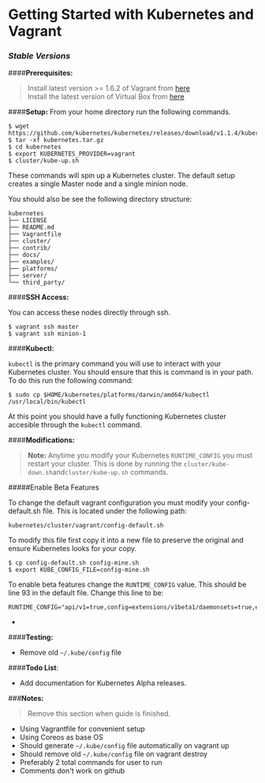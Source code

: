 # Getting Started with Kubernetes and Vagrant

### ***Stable Versions***

####**Prerequisites:** 
> Install latest version >= 1.6.2 of Vagrant from [here](www.vagrantup.com/downloads.html)  
> Install the latest version of Virtual Box from [here](https://www.virtualbox.org/wiki/Downloads)  

####**Setup:**
From your home directory run the following commands.

```
$ wget https://github.com/kubernetes/kubernetes/releases/download/v1.1.4/kubernetes.tar.gz  
$ tar -xf kubernetes.tar.gz 
$ cd kubernetes  
$ export KUBERNETES_PROVIDER=vagrant
$ cluster/kube-up.sh
```
These commands will spin up a Kubernetes cluster. The default setup creates a single Master node and a single minion node. 

You should also be see the following directory structure:

```
kubernetes  
├── LICENSE 
├── README.md  
├── Vagrantfile
├── cluster/
├── contrib/
├── docs/
├── examples/
├── platforms/
├── server/
└── third_party/
```

####**SSH Access:**

You can access these nodes directly through ssh.

```
$ vagrant ssh master
$ vagrant ssh minion-1
```

####**Kubectl:**

```kubectl``` is the primary command you will use to interact with your Kubernetes cluster. You should ensure that this is command is in your path. To do this run the following command:

```
$ sudo cp $HOME/kubernetes/platforms/darwin/amd64/kubectl /usr/local/bin/kubectl
```  
At this point you should have a fully functioning Kubernetes cluster accesible through the ```kubectl``` command. 

####**Modifications:**

> **Note:**
 Anytime you modify your Kubernetes ```RUNTIME_CONFIG``` you must restart your cluster. This is done by running the ```cluster/kube-down.sh```and```cluster/kube-up.sh``` commands.

#####Enable Beta Features

To change the default vagrant configuration you must modify your config-default.sh file. This is located under the following path: 

`kubernetes/cluster/vagrant/config-default.sh`

To modify this file first copy it into a new file to preserve the original and ensure Kubernetes looks for your copy. 

```
$ cp config-default.sh config-mine.sh
$ export KUBE_CONFIG_FILE=config-mine.sh
```

To enable beta features change the `RUNTIME_CONFIG` value. This should be line 93 in the default file. 
Change this line to be:

```
RUNTIME_CONFIG="api/v1=true,config=extensions/v1beta1/daemonsets=true,extensions/v1beta1/deployments=true,extensions/v1beta1/jobs=true,extensions/v1beta1/ingress=true"
```

-

####**Testing:**

- Remove old ```~/.kube/config``` file 

####**Todo List**:
- Add documentation for Kubernetes Alpha releases.

###**Notes:**

> Remove this section when guide is finished.

- Using Vagrantfile for convenient setup
- Using Coreos as base OS
- Should generate ```~/.kube/config``` file automatically on vagrant up
- Should remove old ```~/.kube/config``` file on vagrant destroy
- Preferably 2 total commands for user to run
- Comments don't work on github
